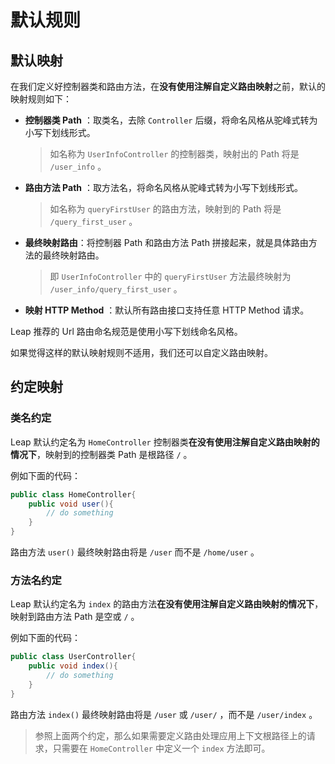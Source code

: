 # 默认规则

## 默认映射

在我们定义好控制器类和路由方法，在**没有使用注解自定义路由映射**之前，默认的映射规则如下：

- **控制器类 Path** ：取类名，去除 `Controller` 后缀，将命名风格从驼峰式转为小写下划线形式。

    > 如名称为 `UserInfoController` 的控制器类，映射出的 Path 将是 `/user_info` 。

- **路由方法 Path** ：取方法名，将命名风格从驼峰式转为小写下划线形式。

    > 如名称为 `queryFirstUser` 的路由方法，映射到的 Path 将是 `/query_first_user` 。

- **最终映射路由**：将控制器 Path 和路由方法 Path 拼接起来，就是具体路由方法的最终映射路由。

    > 即 `UserInfoController` 中的 `queryFirstUser` 方法最终映射为 `/user_info/query_first_user` 。

- **映射 HTTP Method** ：默认所有路由接口支持任意 HTTP Method 请求。

Leap 推荐的 Url 路由命名规范是使用小写下划线命名风格。

如果觉得这样的默认映射规则不适用，我们还可以自定义路由映射。

## 约定映射

### 类名约定

Leap 默认约定名为 `HomeController` 控制器类**在没有使用注解自定义路由映射的情况下**，映射到的控制器类 Path 是根路径 `/` 。

例如下面的代码：

```java
public class HomeController{
    public void user(){
        // do something
    }
}
```

路由方法 `user()` 最终映射路由将是 `/user` 而不是 `/home/user` 。

### 方法名约定

Leap 默认约定名为 `index` 的路由方法**在没有使用注解自定义路由映射的情况下**，映射到路由方法 Path 是空或 `/` 。

例如下面的代码：

```java
public class UserController{
    public void index(){
        // do something
    }
}
```

路由方法 `index()` 最终映射路由将是 `/user` 或 `/user/` ，而不是 `/user/index` 。

> 参照上面两个约定，那么如果需要定义路由处理应用上下文根路径上的请求，只需要在 `HomeController` 中定义一个 `index` 方法即可。